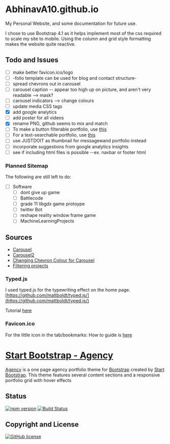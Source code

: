 # AbhinavA10.github.io

My Personal Website, and some documentation for future use.

I chose to use Bootstrap 4.1 as it helps implement most of the css required to scale my site to mobile. Using the column and grid style formatting makes the website quite reactive.

## Todo and Issues

- [ ] make better favicon.ico/logo
- [ ] -folio template can be used for blog and contact structure-
- [ ] spread chevrons out in carousel
- [ ] carousel caption -- appear too high up on picture, and aren't very readable --> mask?
- [ ] carousel indicators --> change colours
- [ ] update media CSS tags
- [x] add google analytics
- [ ] add poster for all videos
- [x] rename PNG, github seems to mix and match
- [ ] To make a button filterable portfolio, use [this](https://www.w3schools.com/howto/howto_js_filter_elements.asp)
- [ ] For a text-searchable portfolio, use [this](https://www.w3schools.com/bootstrap/bootstrap_filters.asp)
- [ ] use JUSTDOIT as thumbnail for messagewand portfolio instead
- [ ] incorporate suggestions from google analytics insights
- [ ] see if including html files is possible --ex. navbar or footer html

### Planned Sitemap

The following are still left to do:

- [ ] Software
  - [ ] dont give up game
  - [ ] Battlecode
  - [ ] grade 11 libgdx game protoype
  - [ ] twitter Bot
  - [ ] reshape reality window frame game
  - [ ] MachineLearningProjects

## Sources

- [Carousel](https://www.w3schools.com/bootstrap/bootstrap_carousel.asp)
- [Carousel2](https://getbootstrap.com/docs/4.1/components/carousel/)
- [Changing Chevron Colour for Carousel](https://stackoverflow.com/questions/49391266/change-bootstrap-4-carousel-control-colors/49391884)
- [Filtering projects](https://www.w3schools.com/howto/howto_js_filter_elements.asp)

### Typed.js

I used typed.js for the typewriting effect on the home page.
[https://github.com/mattboldt/typed.js/](https://github.com/mattboldt/typed.js/)

Tutorial [here](https://www.youtube.com/watch?v=Jed5ZasNtJM)

### Favicon.ico

For the little icon in the tab/bookmarks:
How to guide is [here](https://tutorialehtml.com/en/what-is-favicon-ico-usage/)

# [Start Bootstrap - Agency](https://startbootstrap.com/template-overviews/agency/)

[Agency](https://startbootstrap.com/template-overviews/agency/) is a one page agency portfolio theme for [Bootstrap](http://getbootstrap.com/) created by [Start Bootstrap](http://startbootstrap.com/). This theme features several content sections and a responsive portfolio grid with hover effects

## Status

[![npm version](https://img.shields.io/npm/v/startbootstrap-agency.svg)](https://www.npmjs.com/package/startbootstrap-agency)
[![Build Status](https://travis-ci.org/BlackrockDigital/startbootstrap-agency.svg?branch=master)](https://travis-ci.org/BlackrockDigital/startbootstrap-agency)

## Copyright and License

[![GitHub license](https://img.shields.io/badge/license-MIT-blue.svg)](https://raw.githubusercontent.com/BlackrockDigital/startbootstrap-agency/master/LICENSE)
